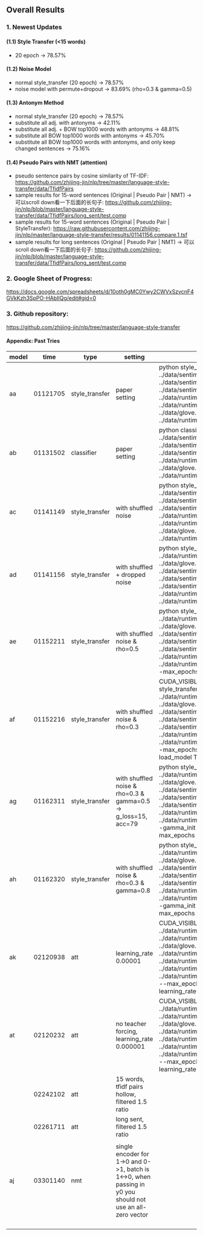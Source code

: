 ## Overall Results
### 1. Newest Updates
#### (1.1) Style Transfer (<15 words)
- 20 epoch -> 78.57%

#### (1.2) Noise Model
- normal style_transfer (20 epoch)      -> 78.57%
- noise model with permute+dropout  -> 83.69%   (rho=0.3 & gamma=0.5)

#### (1.3) Antonym Method
- normal style_transfer (20 epoch)      -> 78.57%
- substitute all adj. with antonyms      -> 42.11%
- substitute all adj. + BOW top1000 words with antonyms -> 48.81%
- substitute all BOW top1000 words with antonyms           -> 45.70%
- substitute all BOW top1000 words with antonyms, and only keep changed sentences -> 75.16%

#### (1.4) Pseudo Pairs with NMT (attention)
- pseudo sentence pairs by cosine similarity of TF-IDF: 
https://github.com/zhijing-jin/nlp/tree/master/language-style-transfer/data/TfidfPairs
- sample results for 15-word sentences (Original | Pseudo Pair | NMT) -> 可以scroll down看一下后面的长句子:
https://github.com/zhijing-jin/nlp/blob/master/language-style-transfer/data/TfidfPairs/long_sent/test.comp
- sample results for 15-word sentences (Original | Pseudo Pair | StyleTransfer):
https://raw.githubusercontent.com/zhijing-jin/nlp/master/language-style-transfer/results/01141156.compare.1.tsf
- sample results for long sentences (Original | Pseudo Pair | NMT) -> 可以scroll down看一下后面的长句子:
https://github.com/zhijing-jin/nlp/blob/master/language-style-transfer/data/TfidfPairs/long_sent/test.comp


### 2. Google Sheet of Progress:
https://docs.google.com/spreadsheets/d/10oth0gMC0Ywy2CWVxSzvcnF4GVkKzh3SpPO-HAbIlQg/edit#gid=0

### 3. Github repository:
https://github.com/zhijing-jin/nlp/tree/master/language-style-transfer


#### Appendix: Past Tries



| model | time | type | setting | command |
|---|---| ---|---|---|
| aa | 01121705 | style_transfer | paper setting | python style_transfer.py --train ../data/sentiment.train --dev ../data/sentiment.dev --test ../data/sentiment.test --output ../data/runtime/01091053 --vocab ../data/runtime/vocab.txt --embedding ../data/glove.6B.100d.pruned.txt --model ../data/runtime/models/01091053.model |
| ab | 01131502 | classifier | paper setting | python classifier.py --train ../data/sentiment.train --dev ../data/sentiment.dev --test ../data/sentiment.test --vocab ../data/runtime/vocab.txt --embedding ../data/glove.6B.100d.pruned.txt --model ../data/runtime/models/clf_real.model |
| ac | 01141149 | style_transfer | with shuffled noise | python style_transfer.py --train ../data/sentiment.train --dev ../data/sentiment.dev --test ../data/sentiment.test --output ../data/runtime/ac/01141149 --vocab ../data/runtime/vocab.txt --embedding ../data/glove.6B.100d.pruned.txt --model ../data/runtime/ac/01141149.model |
| ad | 01141156 | style_transfer | with shuffled + dropped noise | python style_transfer.py  --vocab ../data/runtime/vocab.txt --embedding ../data/glove.6B.100d.pruned.txt --train ../data/sentiment.train --dev ../data/sentiment.dev --test ../data/sentiment.test --output ../data/runtime/ad/01141156 --model ../data/runtime/ad/01141156.model |
| ae | 01152211 | style_transfer | with shuffled noise & rho=0.5 | python style_transfer.py  --vocab ../data/runtime/vocab.txt --embedding ../data/glove.6B.100d.pruned.txt --train ../data/sentiment.train --dev ../data/sentiment.dev --test ../data/sentiment.test --output ../data/runtime/ae/01152211 --model ../data/runtime/ae/01152211.model --rho 0.5 --max_epochs 40 |
| af | 01152216 | style_transfer | with shuffled noise & rho=0.3 | CUDA_VISIBLE_DEVICES=0 python style_transfer.py  --vocab ../data/runtime/vocab.txt --embedding ../data/glove.6B.100d.pruned.txt --train ../data/sentiment.train --dev ../data/sentiment.dev --test ../data/sentiment.test --output ../data/runtime/af/01152216 --model ../data/runtime/af/01152216.model --rho 0.3 --max_epochs 40 --gamma_init 0.001 --load_model True |
| ag | 01162311 | style_transfer | with shuffled noise & rho=0.3 & gamma=0.5 -> g_loss=15, acc=79 | python style_transfer.py  --vocab ../data/runtime/vocab.txt --embedding ../data/glove.6B.100d.pruned.txt --train ../data/sentiment.train --dev ../data/sentiment.dev --test ../data/sentiment.test --output ../data/runtime/ag/01162311 --model ../data/runtime/ag/01162311.model --rho 0.3 --gamma_init 0.5 --gamma_decay 0.2 --max_epochs 400 |
| ah | 01162320 | style_transfer | with shuffled noise & rho=0.3 & gamma=0.8 | python style_transfer.py  --vocab ../data/runtime/vocab.txt --embedding ../data/glove.6B.100d.pruned.txt --train ../data/sentiment.train --dev ../data/sentiment.dev --test ../data/sentiment.test --output ../data/runtime/ah/01162320 --model ../data/runtime/ah/01162320.model --rho 0.3 --gamma_init 0.8 --gamma_decay 0.3 --max_epochs 400 |
| ak | 02120938 | att | learning_rate 0.00001 | CUDA_VISIBLE_DEVICES=1 python att.py --train ../data/runtime/ti2/pos2neg/train --vocab ../data/runtime/vocab.txt --embedding ../data/glove.6B.100d.pruned.txt --dev ../data/runtime/ti2/pos2neg/dev --test ../data/runtime/ti2/pos2neg/test --output ../data/runtime/ak/02120938 --model ../data/runtime/at/02090154checkp.ep49.pth.tar --max_epochs 500 --batch_size 1024 --learning_rate 0.00001 |
| at | 02120232 | att | no teacher forcing, learning_rate 0.000001 | CUDA_VISIBLE_DEVICES=2 python att.py --train ../data/runtime/ti2/pos2neg/train --vocab ../data/runtime/vocab.txt --embedding ../data/glove.6B.100d.pruned.txt --dev ../data/runtime/ti2/pos2neg/dev --test ../data/runtime/ti2/pos2neg/test --output ../data/runtime/at/02120232 --model ../data/runtime/at/02090154checkp.ep49.pth.tar --max_epochs 500 --batch_size 1024 --learning_rate 0.000001 |
|  | 02242102 | att | 15 words, tfidf pairs hollow, filtered 1.5 ratio |  |
|  | 02261711 | att | long sent, filtered 1.5 ratio |  |
|  |  |  |  |  |
| aj | 03301140 | nmt | single encoder for 1->0 and 0->1, batch is 1<->0, when passing in y0 you should not use an all-zero vector |  |
|  |  |  |  |  |
|  |  |  |  |  |
|  |  |  |  |  |
|  |  |  |  |  |
